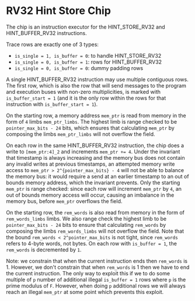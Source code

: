 # RV32 Hint Store Chip

The chip is an instruction executor for the HINT_STORE_RV32 and HINT_BUFFER_RV32 instructions.

Trace rows are exactly one of 3 types:
- `is_single = 1, is_buffer = 0`: to handle HINT_STORE_RV32
- `is_single = 0, is_buffer = 1`: rows for HINT_BUFFER_RV32
- `is_single = 0, is_buffer = 0`: dummy padding rows

A single HINT_BUFFER_RV32 instruction may use multiple contiguous rows. The first row,
which is also the row that will send messages to the program and execution buses with non-zero
multiplicities, is marked with `is_buffer_start = 1` (and it is the only row within the rows for that
instruction with `is_buffer_start = 1`).

On the starting row, a memory address `mem_ptr` is read from memory in the form of `4` limbs `mem_ptr_limbs`. The highest limb is range checked to be `pointer_max_bits - 24` bits, which ensures that calculating `mem_ptr` by composing the limbs `mem_ptr_limbs` will not overflow the field.

On each row in the same HINT_BUFFER_RV32 instruction, the chip does a write to `[mem_ptr:4]_2` and increments `mem_ptr += 4`.
Under the invariant that timestamp is always increasing and the memory bus does not contain any invalid writes at previous timestamps, an attempted memory write access to `mem_ptr > 2^{pointer_max_bits} - 4` will not be able to balance the memory bus: it would require a send at an earlier timestamp to an out of bounds memory address, which the invariant prevents.
Only the starting `mem_ptr` is range checked: since each row will increment `mem_ptr` by `4`, an out
of bounds memory access will occur, causing an imbalance in the memory bus, before `mem_ptr` overflows the field.

On the starting row, the `rem_words` is also read from memory in the form of `rem_words_limbs` limbs.
We also range check the highest limb to be `pointer_max_bits - 24` bits to ensure that calculating `rem_words` by composing the limbs `rem_words_limbs` will not overflow the field. Note that the bound `rem_words < 2^pointer_max_bits` is not tight, since `rem_words` refers to 4-byte words, not bytes.
On each row with `is_buffer = 1`, the `rem_words` is decremented by `1`.

Note: we constrain that when the current instruction ends then `rem_words` is 1. However, we don't constrain that when `rem_words` is 1 then we have to end the current instruction. The only way to exploit this if we to do some multiple of `p` number of additional illegal `is_buffer = 1` rows where `p` is the prime modulus of `F`. However, when doing `p` additional rows we will always reach an illegal `mem_ptr` at some point which prevents this exploit.
